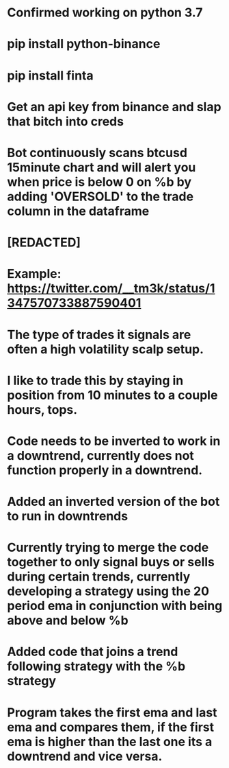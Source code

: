 # Confirmed working on python 3.7
# pip install python-binance
# pip install finta

# Get an api key from binance and slap that bitch into creds
# Bot continuously scans btcusd 15minute chart and will alert you when price is below 0 on %b by adding 'OVERSOLD' to the trade column in the dataframe
# [REDACTED]
# Example: https://twitter.com/__tm3k/status/1347570733887590401
# The type of trades it signals are often a high volatility scalp setup. 
# I like to trade this by staying in position from 10 minutes to a couple hours, tops.
# Code needs to be inverted to work in a downtrend, currently does not function properly in a downtrend.
# Added an inverted version of the bot to run in downtrends
# Currently trying to merge the code together to only signal buys or sells during certain trends, currently developing a strategy using the 20 period ema in conjunction with being above and below %b
# Added code that joins a trend following strategy with the %b strategy
# Program takes the first ema and last ema and compares them, if the first ema is higher than the last one its a downtrend and vice versa.
